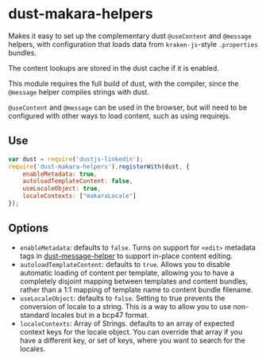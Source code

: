 dust-makara-helpers
===================

Makes it easy to set up the complementary dust `@useContent` and `@message` helpers, with configuration that loads data from `kraken-js`-style `.properties` bundles.

The content lookups are stored in the dust cache if it is enabled.

This module requires the full build of dust, with the compiler, since the `@message` helper compiles strings with dust.

`@useContent` and `@message` can be used in the browser, but will need to be configured with other ways to load content, such as using requirejs.

Use
----

```js
var dust = require('dustjs-linkedin');
require('dust-makara-helpers').registerWith(dust, {
    enableMetadata: true,
    autoloadTemplateContent: false,
    useLocaleObject: true,
    localeContexts: ["makaraLocale"]
});
```

Options
-------

* `enableMetadata`: defaults to `false`. Turns on support for `<edit>` metadata tags in [dust-message-helper] to support in-place content editing.
* `autoloadTemplateContent`: defaults to `true`. Allows you to disable automatic loading of content per template, allowing you to have a completely disjoint mapping between templates and content bundles, rather than a 1:1 mapping of template name to content bundle filename.
* `useLocaleObject`: defaults to `false`. Setting to true prevents the conversion of locale to a string. This is a way to allow you to use non-standard locales but in a bcp47 format.
* `localeContexts`: Array of Strings. defaults to an array of expected context keys for the locale object. You can override that array if you have a different key, or set of keys, where you want to search for the locales.

[dust-message-helper]: https://github.com/krakenjs/dust-message-helper
